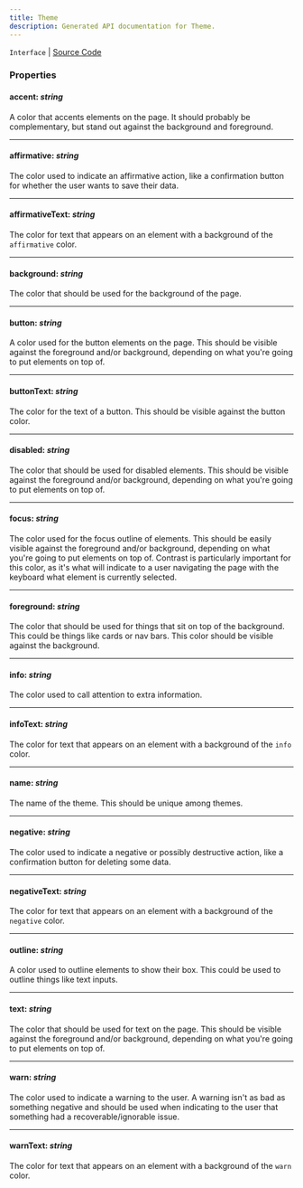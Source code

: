 ```yaml
---
title: Theme
description: Generated API documentation for Theme.
---
```


`Interface` | [Source Code](https://github.com/mrCamelCode/jtjs/blob/ddfaeb1a2c9bf793372bb41076f65f452b124091/libs/view/lib/model/theme.model.ts#L1)

### Properties

#### accent: _string_

A color that accents elements on the page. It should probably be complementary, but stand out against the background
and foreground.

---

#### affirmative: _string_

The color used to indicate an affirmative action, like a confirmation button for
whether the user wants to save their data.

---

#### affirmativeText: _string_

The color for text that appears on an element with a background of the `affirmative` color.

---

#### background: _string_

The color that should be used for the background of the page.

---

#### button: _string_

A color used for the button elements on the page. This should be visible against the foreground and/or background,
depending on what you're going to put elements on top of.

---

#### buttonText: _string_

The color for the text of a button. This should be visible against the button color.

---

#### disabled: _string_

The color that should be used for disabled elements. This should be visible against the foreground and/or background,
depending on what you're going to put elements on top of.

---

#### focus: _string_

The color used for the focus outline of elements. This should be easily visible against the foreground and/or background,
depending on what you're going to put elements on top of. Contrast is particularly important for this color, as it's
what will indicate to a user navigating the page with the keyboard what element is currently selected.

---

#### foreground: _string_

The color that should be used for things that sit on top of the background. This could be things like
cards or nav bars. This color should be visible against the background.

---

#### info: _string_

The color used to call attention to extra information.

---

#### infoText: _string_

The color for text that appears on an element with a background of the `info` color.

---

#### name: _string_

The name of the theme. This should be unique among themes.

---

#### negative: _string_

The color used to indicate a negative or possibly destructive action, like a confirmation button for deleting
some data.

---

#### negativeText: _string_

The color for text that appears on an element with a background of the `negative` color.

---

#### outline: _string_

A color used to outline elements to show their box. This could be used to outline things like text inputs.

---

#### text: _string_

The color that should be used for text on the page. This should be visible against the foreground and/or background,
depending on what you're going to put elements on top of.

---

#### warn: _string_

The color used to indicate a warning to the user. A warning isn't as bad as something negative and should be used
when indicating to the user that something had a recoverable/ignorable issue.

---

#### warnText: _string_

The color for text that appears on an element with a background of the `warn` color.